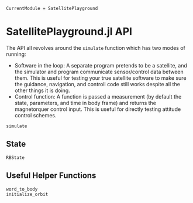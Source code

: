 ```@meta
CurrentModule = SatellitePlayground
```

# SatellitePlayground.jl API

The API all revolves around the `simulate` function which has two modes of running:
- Software in the loop: A separate program pretends to be a satellite, and the simulator and program communicate sensor/control data between them.
    This is useful for testing your true satellite software to make sure the guidance, navigation, and controll code still works despite all the other things it is doing.
- Control function: A function is passed a measurement (by default the state, parameters, and time in body frame) and returns the magnetorquer control input.
    This is useful for directly testing attitude control schemes.
```@docs
simulate
```

## State
```@docs
RBState
```

## Useful Helper Functions
```@docs
word_to_body
initialize_orbit
```


## 